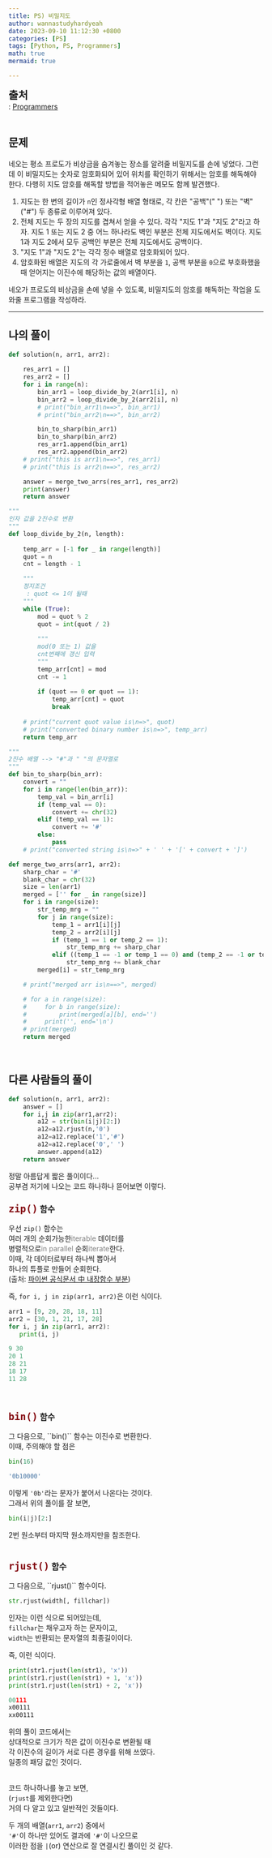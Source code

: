 ```yaml
---
title: PS) 비밀지도
author: wannastudyhardyeah
date: 2023-09-10 11:12:30 +0800
categories: [PS]
tags: [Python, PS, Programmers]
math: true
mermaid: true

---
```

<span style="font-size: 1.3rem;"><b>출처</b></span><br>
\: <a href="https://school.programmers.co.kr/learn/courses/30/lessons/17681">Programmers</a>
<br><br>
<h2 id="problem">문제</h2>
네오는 평소 프로도가 비상금을 숨겨놓는 장소를 알려줄 비밀지도를 손에 넣었다. 그런데 이 비밀지도는 숫자로 암호화되어 있어 위치를 확인하기 위해서는 암호를 해독해야 한다. 다행히 지도 암호를 해독할 방법을 적어놓은 메모도 함께 발견했다.

1. 지도는 한 변의 길이가 ``n``인 정사각형 배열 형태로, 각 칸은 "공백"(" ") 또는 "벽"("#") 두 종류로 이루어져 있다.
2. 전체 지도는 두 장의 지도를 겹쳐서 얻을 수 있다. 각각 "지도 1"과 "지도 2"라고 하자. 지도 1 또는 지도 2 중 어느 하나라도 벽인 부분은 전체 지도에서도 벽이다. 지도 1과 지도 2에서 모두 공백인 부분은 전체 지도에서도 공백이다.
3. "지도 1"과 "지도 2"는 각각 정수 배열로 암호화되어 있다.
4. 암호화된 배열은 지도의 각 가로줄에서 벽 부분을 ``1``, 공백 부분을 ``0``으로 부호화했을 때 얻어지는 이진수에 해당하는 값의 배열이다.

네오가 프로도의 비상금을 손에 넣을 수 있도록, 비밀지도의 암호를 해독하는 작업을 도와줄 프로그램을 작성하라.

<hr>
<h2 id="my-solved">나의 풀이</h2>

```python
def solution(n, arr1, arr2):
    
    res_arr1 = []
    res_arr2 = []
    for i in range(n):
        bin_arr1 = loop_divide_by_2(arr1[i], n)
        bin_arr2 = loop_divide_by_2(arr2[i], n)
        # print("bin_arr1\n==>", bin_arr1)
        # print("bin_arr2\n==>", bin_arr2)

        bin_to_sharp(bin_arr1)
        bin_to_sharp(bin_arr2)
        res_arr1.append(bin_arr1)
        res_arr2.append(bin_arr2)
    # print("this is arr1\n==>", res_arr1)
    # print("this is arr2\n==>", res_arr2)

    answer = merge_two_arrs(res_arr1, res_arr2)
    print(answer)
    return answer

""" 
인자 값을 2진수로 변환
"""
def loop_divide_by_2(n, length):
    
    temp_arr = [-1 for _ in range(length)]
    quot = n
    cnt = length - 1

    """ 
    정지조건
     : quot <= 1이 될때
    """
    while (True):
        mod = quot % 2
        quot = int(quot / 2)
        
        """         
        mod(0 또는 1) 값을 
        cnt번째에 갱신 입력
        """
        temp_arr[cnt] = mod
        cnt -= 1
        
        if (quot == 0 or quot == 1):
            temp_arr[cnt] = quot
            break
        
    # print("current quot value is\n=>", quot)
    # print("converted binary number is\n=>", temp_arr)
    return temp_arr

""" 
2진수 배열 --> "#"과 " "의 문자열로
"""
def bin_to_sharp(bin_arr):
    convert = ""
    for i in range(len(bin_arr)):
        temp_val = bin_arr[i]
        if (temp_val == 0):
            convert += chr(32)
        elif (temp_val == 1):
            convert += '#'
        else:
            pass
    # print("converted string is\n=>" + ' ' + '[' + convert + ']')

def merge_two_arrs(arr1, arr2):
    sharp_char = '#'
    blank_char = chr(32)
    size = len(arr1)
    merged = ['' for _ in range(size)]
    for i in range(size):
        str_temp_mrg = ""
        for j in range(size):
            temp_1 = arr1[i][j]
            temp_2 = arr2[i][j]
            if (temp_1 == 1 or temp_2 == 1):
                str_temp_mrg += sharp_char
            elif ((temp_1 == -1 or temp_1 == 0) and (temp_2 == -1 or temp_2 == 0)):
                str_temp_mrg += blank_char
        merged[i] = str_temp_mrg

    # print("merged arr is\n==>", merged)

    # for a in range(size):
    #     for b in range(size):
    #         print(merged[a][b], end='')
    #     print('', end='\n')
    # print(merged)
    return merged
```
<br>

<h2 id="other_solutions">다른 사람들의 풀이</h2>

```python
def solution(n, arr1, arr2):
    answer = []
    for i,j in zip(arr1,arr2):
        a12 = str(bin(i|j)[2:])
        a12=a12.rjust(n,'0')
        a12=a12.replace('1','#')
        a12=a12.replace('0',' ')
        answer.append(a12)
    return answer
```

정말 아름답게 짧은 풀이이다...<br>
공부겸 저기에 나오는 코드 하나하나 뜯어보면 이렇다.<br>

<h3 id="zip-func"><code class="language-sql highlighter-rouge" style="color: #83060e; font-size: 1.2rem;">zip()</code> 함수</h3>

우선 ``zip()`` 함수는<br>
여러 개의 순회가능한<span style="color: #808080;">iterable</span> 데이터를<br>
병렬적으로<span style="color: #808080;">in parallel</span> 순회<span style="color: #808080;">iterate</span>한다.<br>
이때, 각 데이터로부터 하나씩 뽑아서<br>
하나의 튜플로 만들어 순회한다.<br>
(출처: <a href="https://docs.python.org/3/library/functions.html#zip">파이썬 공식문서 中 내장함수 부분</a>)<br>

즉, ``for i, j in zip(arr1, arr2)``은 이런 식이다.<br>

```python
arr1 = [9, 20, 28, 18, 11]
arr2 = [30, 1, 21, 17, 28]
for i, j in zip(arr1, arr2):
   print(i, j) 
```

```powershell
9 30
20 1
28 21
18 17
11 28
```
<br>
<h3 id="bin-func"><code class="language-sql highlighter-rouge" style="color: #83060e; font-size: 1.2rem;">bin()</code> 함수</h3>
그 다음으로, ``bin()`` 함수는 이진수로 변환한다.<br>
이때, 주의해야 할 점은<br>

```python
bin(16)
```

```powershell      
'0b10000'
```
이렇게 ``'0b'``라는 문자가 붙어서 나온다는 것이다.<br>
그래서 위의 풀이를 잘 보면,<br>
```python
bin(i|j)[2:]
```
2번 원소부터 마지막 원소까지만을 참조한다.<br>
<br>
<h3 id="rjust-func"><code class="language-sql highlighter-rouge" style="color: #83060e; font-size: 1.2rem;">rjust()</code> 함수</h3>
그 다음으로, ``rjust()`` 함수이다.<br>

```python
str.rjust(width[, fillchar])
```
인자는 이런 식으로 되어있는데,<br>
``fillchar``는 채우고자 하는 문자이고,<br>
``width``는 반환되는 문자열의 최종길이이다.<br>

즉, 이런 식이다.<br>

```python
print(str1.rjust(len(str1), 'x')) 
print(str1.rjust(len(str1) + 1, 'x')) 
print(str1.rjust(len(str1) + 2, 'x')) 

00111
x00111
xx00111
```
위의 풀이 코드에서는<br>
상대적으로 크기가 작은 값이 이진수로 변환될 때<br>
각 이진수의 길이가 서로 다른 경우를 위해 쓰였다.<br>
일종의 패딩 값인 것이다.<br>
<br>

코드 하나하나를 놓고 보면,<br>
(``rjust``를 제외한다면)<br>
거의 다 알고 있고 일반적인 것들이다.<br>

두 개의 배열(``arr1``, ``arr2``) 중에서<br>
``'#'``이 하나만 있어도 결과에 ``'#'``이 나오므로<br>
이러한 점을 ``|``(or) 연산으로 잘 연결시킨 풀이인 것 같다.<br>